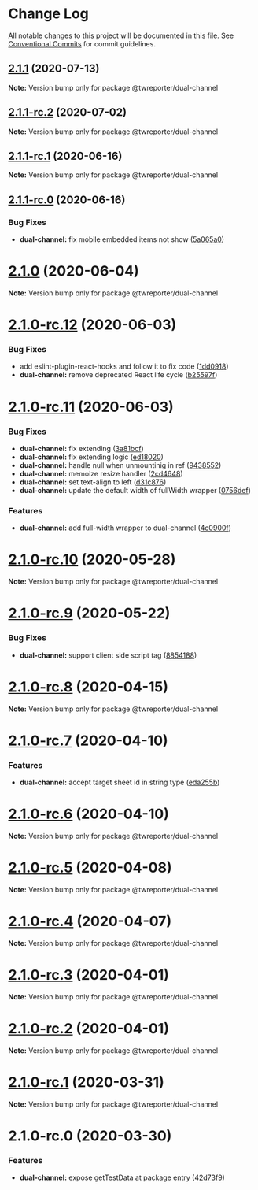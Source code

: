 # Change Log

All notable changes to this project will be documented in this file.
See [Conventional Commits](https://conventionalcommits.org) for commit guidelines.

## [2.1.1](https://github.com/twreporter/orangutan-monorepo/compare/@twreporter/dual-channel@2.1.1-rc.2...@twreporter/dual-channel@2.1.1) (2020-07-13)

**Note:** Version bump only for package @twreporter/dual-channel





## [2.1.1-rc.2](https://github.com/twreporter/orangutan-monorepo/compare/@twreporter/dual-channel@2.1.1-rc.1...@twreporter/dual-channel@2.1.1-rc.2) (2020-07-02)

**Note:** Version bump only for package @twreporter/dual-channel





## [2.1.1-rc.1](https://github.com/twreporter/orangutan-monorepo/compare/@twreporter/dual-channel@2.1.1-rc.0...@twreporter/dual-channel@2.1.1-rc.1) (2020-06-16)

**Note:** Version bump only for package @twreporter/dual-channel





## [2.1.1-rc.0](https://github.com/twreporter/orangutan-monorepo/compare/@twreporter/dual-channel@2.1.0...@twreporter/dual-channel@2.1.1-rc.0) (2020-06-16)


### Bug Fixes

* **dual-channel:** fix mobile embedded items not show ([5a065a0](https://github.com/twreporter/orangutan-monorepo/commit/5a065a0a1f8e280540d554ffc26040434562791d))





# [2.1.0](https://github.com/twreporter/orangutan-monorepo/compare/@twreporter/dual-channel@2.1.0-rc.12...@twreporter/dual-channel@2.1.0) (2020-06-04)

**Note:** Version bump only for package @twreporter/dual-channel





# [2.1.0-rc.12](https://github.com/twreporter/orangutan-monorepo/compare/@twreporter/dual-channel@2.1.0-rc.11...@twreporter/dual-channel@2.1.0-rc.12) (2020-06-03)


### Bug Fixes

* add eslint-plugin-react-hooks and follow it to fix code ([1dd0918](https://github.com/twreporter/orangutan-monorepo/commit/1dd0918b471a487bf5eeaddbcece386585d7b4a4))
* **dual-channel:** remove deprecated React life cycle ([b25597f](https://github.com/twreporter/orangutan-monorepo/commit/b25597fdba198afceea6c7a2870e14ddd6e06036))





# [2.1.0-rc.11](https://github.com/twreporter/orangutan-monorepo/compare/@twreporter/dual-channel@2.1.0-rc.10...@twreporter/dual-channel@2.1.0-rc.11) (2020-06-03)


### Bug Fixes

* **dual-channel:** fix extending ([3a81bcf](https://github.com/twreporter/orangutan-monorepo/commit/3a81bcf164cd03f6e1af7d35a97df8afb2ab9edc))
* **dual-channel:** fix extending logic ([ed18020](https://github.com/twreporter/orangutan-monorepo/commit/ed18020cddddefc9a464fde8761fac5f2d220a35))
* **dual-channel:** handle null when unmountinig in ref ([9438552](https://github.com/twreporter/orangutan-monorepo/commit/943855276f5842a165fe1ca43e5ffaa17dfec3ba))
* **dual-channel:** memoize resize handler ([2cd4648](https://github.com/twreporter/orangutan-monorepo/commit/2cd46481d89c980d85afc04e4a47f9e01003c9d0))
* **dual-channel:** set text-align to left ([d31c876](https://github.com/twreporter/orangutan-monorepo/commit/d31c876d811c5fa27add36b4c51a4a1a301fffe4))
* **dual-channel:** update the default width of fullWidth wrapper ([0756def](https://github.com/twreporter/orangutan-monorepo/commit/0756deffd9cfe38a1b0032949a467ae028a23607))


### Features

* **dual-channel:** add full-width wrapper to dual-channel ([4c0900f](https://github.com/twreporter/orangutan-monorepo/commit/4c0900f8148974f4daaad2e6d7cb3f0f59c9c6bc))





# [2.1.0-rc.10](https://github.com/twreporter/orangutan-monorepo/compare/@twreporter/dual-channel@2.1.0-rc.9...@twreporter/dual-channel@2.1.0-rc.10) (2020-05-28)

**Note:** Version bump only for package @twreporter/dual-channel





# [2.1.0-rc.9](https://github.com/twreporter/orangutan-monorepo/compare/@twreporter/dual-channel@2.1.0-rc.8...@twreporter/dual-channel@2.1.0-rc.9) (2020-05-22)


### Bug Fixes

* **dual-channel:** support client side script tag ([8854188](https://github.com/twreporter/orangutan-monorepo/commit/8854188fc9ab9ebd94510a8b8a9385c3c1d85714))





# [2.1.0-rc.8](https://github.com/twreporter/orangutan-monorepo/compare/@twreporter/dual-channel@2.1.0-rc.7...@twreporter/dual-channel@2.1.0-rc.8) (2020-04-15)

**Note:** Version bump only for package @twreporter/dual-channel





# [2.1.0-rc.7](https://github.com/twreporter/orangutan-monorepo/compare/@twreporter/dual-channel@2.1.0-rc.6...@twreporter/dual-channel@2.1.0-rc.7) (2020-04-10)


### Features

* **dual-channel:** accept target sheet id in string type ([eda255b](https://github.com/twreporter/orangutan-monorepo/commit/eda255b6f29fa97a0741a07298712f18b9e5ed98))





# [2.1.0-rc.6](https://github.com/twreporter/orangutan-monorepo/compare/@twreporter/dual-channel@2.1.0-rc.5...@twreporter/dual-channel@2.1.0-rc.6) (2020-04-10)

**Note:** Version bump only for package @twreporter/dual-channel





# [2.1.0-rc.5](https://github.com/twreporter/orangutan-monorepo/compare/@twreporter/dual-channel@2.1.0-rc.4...@twreporter/dual-channel@2.1.0-rc.5) (2020-04-08)

**Note:** Version bump only for package @twreporter/dual-channel





# [2.1.0-rc.4](https://github.com/twreporter/orangutan-monorepo/compare/@twreporter/dual-channel@2.1.0-rc.3...@twreporter/dual-channel@2.1.0-rc.4) (2020-04-07)

**Note:** Version bump only for package @twreporter/dual-channel





# [2.1.0-rc.3](https://github.com/twreporter/orangutan-monorepo/compare/@twreporter/dual-channel@2.1.0-rc.2...@twreporter/dual-channel@2.1.0-rc.3) (2020-04-01)

**Note:** Version bump only for package @twreporter/dual-channel





# [2.1.0-rc.2](https://github.com/twreporter/orangutan-monorepo/compare/@twreporter/dual-channel@2.1.0-rc.1...@twreporter/dual-channel@2.1.0-rc.2) (2020-04-01)

**Note:** Version bump only for package @twreporter/dual-channel





# [2.1.0-rc.1](https://github.com/twreporter/orangutan-monorepo/compare/@twreporter/dual-channel@2.1.0-rc.0...@twreporter/dual-channel@2.1.0-rc.1) (2020-03-31)

**Note:** Version bump only for package @twreporter/dual-channel





# 2.1.0-rc.0 (2020-03-30)


### Features

* **dual-channel:** expose getTestData at package entry ([42d73f9](https://github.com/twreporter/orangutan-monorepo/commit/42d73f90f9b02f9c628e82350d331ed9e2a451e4))
